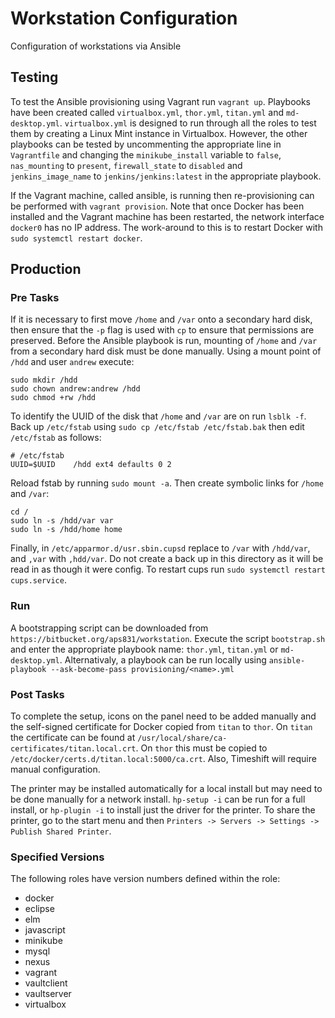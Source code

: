 # Workstation Configuration
Configuration of workstations via Ansible

## Testing
To test the Ansible provisioning using Vagrant run `vagrant up`.  Playbooks have been created called `virtualbox.yml`, `thor.yml`, `titan.yml` and `md-desktop.yml`. `virtualbox.yml` is designed to run through all the roles to test them by creating a Linux Mint instance in Virtualbox.  However, the other playbooks can be tested by uncommenting the appropriate line in `Vagrantfile` and changing the `minikube_install` variable to `false`, `nas_mounting` to `present`, `firewall_state` to `disabled` and `jenkins_image_name` to `jenkins/jenkins:latest` in the appropriate playbook.

If the Vagrant machine, called ansible, is running then re-provisioning can be performed with `vagrant provision`.  Note that once Docker has been installed and the Vagrant machine has been restarted, the network interface `docker0` has no IP address.  The work-around to this is to restart Docker with `sudo systemctl restart docker`.

## Production

### Pre Tasks
If it is necessary to first move `/home` and `/var` onto a secondary hard disk, then ensure that the `-p` flag is used with `cp` to ensure that permissions are preserved.  Before the Ansible playbook is run, mounting of `/home` and `/var` from a secondary hard disk must be done manually.  Using a mount point of `/hdd` and user `andrew` execute:

```
sudo mkdir /hdd
sudo chown andrew:andrew /hdd
sudo chmod +rw /hdd
```

To identify the UUID of the disk that `/home` and `/var` are on run `lsblk -f`.  Back up `/etc/fstab` using `sudo cp /etc/fstab /etc/fstab.bak` then edit `/etc/fstab` as follows:

```
# /etc/fstab
UUID=$UUID    /hdd ext4 defaults 0 2
```
Reload fstab by running `sudo mount -a`.  Then create symbolic links for `/home` and `/var`:

```
cd /
sudo ln -s /hdd/var var
sudo ln -s /hdd/home home
```

Finally, in `/etc/apparmor.d/usr.sbin.cupsd` replace to `/var` with `/hdd/var`, and `,var` with `,hdd/var`.  Do not create a back up in this directory as it will be read in as though it were config.  To restart cups run `sudo systemctl restart cups.service`.

### Run
A bootstrapping script can be downloaded from `https://bitbucket.org/aps831/workstation`.  Execute the script `bootstrap.sh` and enter the appropriate playbook name: `thor.yml`, `titan.yml` or `md-desktop.yml`.  Alternativaly, a playbook can be run locally using `ansible-playbook --ask-become-pass provisioning/<name>.yml`

### Post Tasks
To complete the setup, icons on the panel need to be added manually and the self-signed certificate for Docker copied from `titan` to `thor`.  On `titan` the certificate can be found at `/usr/local/share/ca-certificates/titan.local.crt`.  On `thor` this must be copied to `/etc/docker/certs.d/titan.local:5000/ca.crt`.  Also, Timeshift will require manual configuration.

The printer may be installed automatically for a local install but may need to be done manually for a network install.  `hp-setup -i` can be run for a full install, or `hp-plugin -i` to install just the driver for the printer.  To share the printer, go to the start menu and then `Printers -> Servers -> Settings -> Publish Shared Printer`.

### Specified Versions
The following roles have version numbers defined within the role:

* docker
* eclipse
* elm
* javascript
* minikube
* mysql
* nexus
* vagrant
* vaultclient
* vaultserver
* virtualbox
